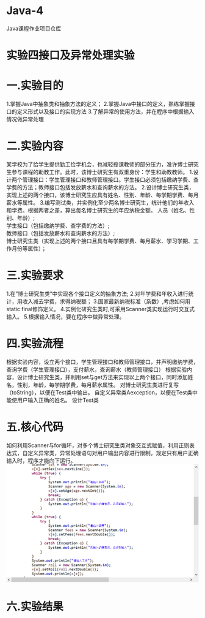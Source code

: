 # Java-4
Java课程作业项目仓库
# 实验四接口及异常处理实验
# 一.实验目的
1.掌握Java中抽象类和抽象方法的定义；
2.掌握Java中接口的定义，熟练掌握接口的定义形式以及接口的实现方法
3.了解异常的使用方法，并在程序中根据输入情况做异常处理
# 二.实验内容
某学校为了给学生提供勤工俭学机会，也减轻授课教师的部分压力，准许博士研究生参与课程的助教工作。此时，该博士研究生有双重身份：学生和助教教师。
1.设计两个管理接口：学生管理接口和教师管理接口。学生接口必须包括缴纳学费、查学费的方法；教师接口包括发放薪水和查询薪水的方法。
2.设计博士研究生类，实现上述的两个接口，该博士研究生应具有姓名、性别、年龄、每学期学费、每月薪水等属性。
3.编写测试类，并实例化至少两名博士研究生，统计他们的年收入和学费。根据两者之差，算出每名博士研究生的年应纳税金额。
人员（姓名、性别、年龄）;  
学生接口（包括缴纳学费、查学费的方法）;  
教师接口（包括发放薪水和查询薪水的方法）;  
博士研究生类（实现上述的两个接口且具有每学期学费、每月薪水、学习学期、工作月份等属性）；
# 三.实验要求
1.在”博士研究生类”中实现各个接口定义的抽象方法;
2.对年学费和年收入进行统计，用收入减去学费，求得纳税额；
3.国家最新纳税标准（系数）,考虑如何用static final修饰定义。
4.实例化研究生类时,可采用Scanner类实现运行时交互式输入。
5.根据输入情况，要在程序中做异常处理。
# 四.实验流程
根据实验内容，设立两个接口，学生管理接口和教师管理接口，并声明缴纳学费，查询学费（学生管理接口），支付薪水，查询薪水（教师管理接口）
根据实验内容，设计博士研究生类，并利用set与get方法来实现以上两个接口，同时添加姓名，性别，年龄，每学期学费，每月薪水属性。
对博士研究生类进行复写（toString），以便在Test类中输出。
自定义异常类Aexception，以便在Test类中能使用户输入正确的姓名。
设计Test类
# 五.核心代码
如何利用Scanner与for循环，对多个博士研究生类对象交互式赋值，利用正则表达式，自定义异常类，异常处理语句对用户输出内容进行限制，规定只有用户正确输入时，程序才能向下运行。
![](https://github.com/001221lry/Java-4/blob/main/%E5%BE%AE%E4%BF%A1%E6%88%AA%E5%9B%BE_20201108210239.png)
# 六.实验结果
![]()
